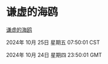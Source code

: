 # 谦虚的海鸥
[谦虚的海鸥](http://219.139.199.238:56308/qxdho/course/base/hotlink/index.php)

2024年 10月 25日 星期五 07:50:01 CST

2024年 10月 24日 星期四 23:50:01 GMT
